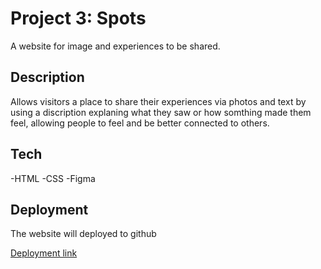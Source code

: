 # Project 3: Spots

A website for image and experiences to be shared.

## Description

Allows visitors a place to share their experiences via photos and text by using a discription explaning what they saw or how somthing made them feel, allowing people to feel and be better connected to others.

## Tech

-HTML
-CSS
-Figma

## Deployment

The website will deployed to github

[Deployment link](https://manny4321.github.io/se_project_spoto/)
